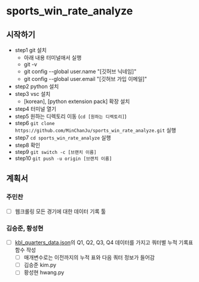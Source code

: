 # sports_win_rate_analyze

## 시작하기
- step1 git 설치
  - 아래 내용 터미널애서 실행
  - git -v
  - git config --global user.name "[깃허브 닉네임]"
  - git config --global user.email "[깃허브 가입 이메일]"
- step2 python 설치
- step3 vsc 설치
  - [korean], [python extension pack] 확장 설치
- step4 터미널 열기
- step5 원하는 디렉토리 이동 (`cd [원하는 디렉토리]`)
- step6 `git clone https://github.com/MinChanJu/sports_win_rate_analyze.git` 실행
- step7 `cd sports_win_rate_analyze` 실행
- step8 확인
- step9 `git switch -c [브랜치 이름]`
- step10 `git push -u origin [브랜치 이름]`

## 계획서
### 주민찬
- [ ] 웹크롤링 모든 경기에 대한 데이터 기록 툴

### 김승준, 황성현
- [ ] [kbl_quarters_data.json](kbl_quarters_data.json)의 Q1, Q2, Q3, Q4 데이터를 가지고 쿼터별 누적 기록표 함수 작성
  - [ ] 매개변수로는 이전까지의 누적 표와 다음 쿼터 정보가 들어감
  - [ ] 김승준 kim.py
  - [ ] 황성현 hwang.py